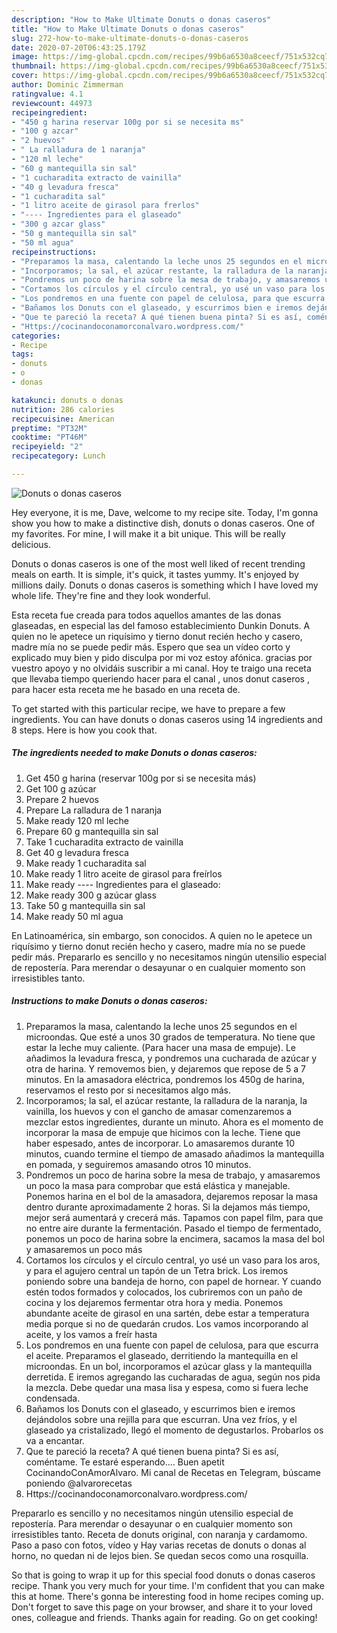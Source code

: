 ```yaml
---
description: "How to Make Ultimate Donuts o donas caseros"
title: "How to Make Ultimate Donuts o donas caseros"
slug: 272-how-to-make-ultimate-donuts-o-donas-caseros
date: 2020-07-20T06:43:25.179Z
image: https://img-global.cpcdn.com/recipes/99b6a6530a8ceecf/751x532cq70/donuts-o-donas-caseros-foto-principal.jpg
thumbnail: https://img-global.cpcdn.com/recipes/99b6a6530a8ceecf/751x532cq70/donuts-o-donas-caseros-foto-principal.jpg
cover: https://img-global.cpcdn.com/recipes/99b6a6530a8ceecf/751x532cq70/donuts-o-donas-caseros-foto-principal.jpg
author: Dominic Zimmerman
ratingvalue: 4.1
reviewcount: 44973
recipeingredient:
- "450 g harina reservar 100g por si se necesita ms"
- "100 g azcar"
- "2 huevos"
- " La ralladura de 1 naranja"
- "120 ml leche"
- "60 g mantequilla sin sal"
- "1 cucharadita extracto de vainilla"
- "40 g levadura fresca"
- "1 cucharadita sal"
- "1 litro aceite de girasol para frerlos"
- "---- Ingredientes para el glaseado"
- "300 g azcar glass"
- "50 g mantequilla sin sal"
- "50 ml agua"
recipeinstructions:
- "Preparamos la masa, calentando la leche unos 25 segundos en el microondas. Que esté a unos 30 grados de temperatura. No tiene que estar la leche muy caliente. (Para hacer una masa de empuje). Le añadimos la levadura fresca, y pondremos una cucharada de azúcar y otra de harina. Y removemos bien, y dejaremos que repose de 5 a 7 minutos. En la amasadora eléctrica, pondremos los 450g de harina, reservamos el resto por si necesitamos algo más."
- "Incorporamos; la sal, el azúcar restante, la ralladura de la naranja, la vainilla, los huevos y con el gancho de amasar comenzaremos a mezclar estos ingredientes, durante un minuto. Ahora es el momento de incorporar la masa de empuje que hicimos con la leche. Tiene que haber espesado, antes de incorporar. Lo amasaremos durante 10 minutos, cuando termine el tiempo de amasado añadimos la mantequilla en pomada, y seguiremos amasando otros 10 minutos."
- "Pondremos un poco de harina sobre la mesa de trabajo, y amasaremos un poco la masa para comprobar que está elástica y manejable. Ponemos harina en el bol de la amasadora, dejaremos reposar la masa dentro durante aproximadamente 2 horas. Si la dejamos más tiempo, mejor será aumentará y crecerá más. Tapamos con papel film, para que no entre aire durante la fermentación. Pasado el tiempo de fermentado, ponemos un poco de harina sobre la encimera, sacamos la masa del bol y amasaremos un poco más"
- "Cortamos los círculos y el círculo central, yo usé un vaso para los aros, y para el agujero central un tapón de un Tetra brick. Los iremos poniendo sobre una bandeja de horno, con papel de hornear. Y cuando estén todos formados y colocados, los cubriremos con un paño de cocina y los dejaremos fermentar otra hora y media. Ponemos abundante aceite de girasol en una sartén, debe estar a temperatura media porque si no de quedarán crudos. Los vamos incorporando al aceite, y los vamos a freír hasta"
- "Los pondremos en una fuente con papel de celulosa, para que escurra el aceite. Preparamos el glaseado, derritiendo la mantequilla en el microondas. En un bol, incorporamos el azúcar glass y la mantequilla derretida. E iremos agregando las cucharadas de agua, según nos pida la mezcla. Debe quedar una masa lisa y espesa, como si fuera leche condensada."
- "Bañamos los Donuts con el glaseado, y escurrimos bien e iremos dejándolos sobre una rejilla para que escurran. Una vez fríos, y el glaseado ya cristalizado, llegó el momento de degustarlos. Probarlos os va a encantar."
- "Que te pareció la receta? A qué tienen buena pinta? Si es así, coméntame. Te estaré esperando.... Buen apetit CocinandoConAmorAlvaro. Mi canal de Recetas en Telegram, búscame poniendo @alvarorecetas"
- "Https://cocinandoconamorconalvaro.wordpress.com/"
categories:
- Recipe
tags:
- donuts
- o
- donas

katakunci: donuts o donas 
nutrition: 286 calories
recipecuisine: American
preptime: "PT32M"
cooktime: "PT46M"
recipeyield: "2"
recipecategory: Lunch

---
```



![Donuts o donas caseros](https://img-global.cpcdn.com/recipes/99b6a6530a8ceecf/751x532cq70/donuts-o-donas-caseros-foto-principal.jpg)

Hey everyone, it is me, Dave, welcome to my recipe site. Today, I'm gonna show you how to make a distinctive dish, donuts o donas caseros. One of my favorites. For mine, I will make it a bit unique. This will be really delicious.

Donuts o donas caseros is one of the most well liked of recent trending meals on earth. It is simple, it's quick, it tastes yummy. It's enjoyed by millions daily. Donuts o donas caseros is something which I have loved my whole life. They're fine and they look wonderful.

Esta receta fue creada para todos aquellos amantes de las donas glaseadas, en especial las del famoso establecimiento Dunkin Donuts. A quien no le apetece un riquísimo y tierno donut recién hecho y casero, madre mía no se puede pedir más. Espero que sea un vídeo corto y explicado muy bien y pido disculpa por mi voz estoy afónica. gracias por vuestro apoyo y no olvidáis suscribir a mi canal. Hoy te traigo una receta que llevaba tiempo queriendo hacer para el canal , unos donut caseros , para hacer esta receta me he basado en una receta de.


To get started with this particular recipe, we have to prepare a few ingredients. You can have donuts o donas caseros using 14 ingredients and 8 steps. Here is how you cook that.

<!--inarticleads1-->

##### The ingredients needed to make Donuts o donas caseros:

1. Get 450 g harina (reservar 100g por si se necesita más)
1. Get 100 g azúcar
1. Prepare 2 huevos
1. Prepare  La ralladura de 1 naranja
1. Make ready 120 ml leche
1. Prepare 60 g mantequilla sin sal
1. Take 1 cucharadita extracto de vainilla
1. Get 40 g levadura fresca
1. Make ready 1 cucharadita sal
1. Make ready 1 litro aceite de girasol para freírlos
1. Make ready ---- Ingredientes para el glaseado:
1. Make ready 300 g azúcar glass
1. Take 50 g mantequilla sin sal
1. Make ready 50 ml agua


En Latinoamérica, sin embargo, son conocidos. A quien no le apetece un riquísimo y tierno donut recién hecho y casero, madre mía no se puede pedir más. Prepararlo es sencillo y no necesitamos ningún utensilio especial de repostería. Para merendar o desayunar o en cualquier momento son irresistibles tanto. 

<!--inarticleads2-->

##### Instructions to make Donuts o donas caseros:

1. Preparamos la masa, calentando la leche unos 25 segundos en el microondas. Que esté a unos 30 grados de temperatura. No tiene que estar la leche muy caliente. (Para hacer una masa de empuje). Le añadimos la levadura fresca, y pondremos una cucharada de azúcar y otra de harina. Y removemos bien, y dejaremos que repose de 5 a 7 minutos. En la amasadora eléctrica, pondremos los 450g de harina, reservamos el resto por si necesitamos algo más.
1. Incorporamos; la sal, el azúcar restante, la ralladura de la naranja, la vainilla, los huevos y con el gancho de amasar comenzaremos a mezclar estos ingredientes, durante un minuto. Ahora es el momento de incorporar la masa de empuje que hicimos con la leche. Tiene que haber espesado, antes de incorporar. Lo amasaremos durante 10 minutos, cuando termine el tiempo de amasado añadimos la mantequilla en pomada, y seguiremos amasando otros 10 minutos.
1. Pondremos un poco de harina sobre la mesa de trabajo, y amasaremos un poco la masa para comprobar que está elástica y manejable. Ponemos harina en el bol de la amasadora, dejaremos reposar la masa dentro durante aproximadamente 2 horas. Si la dejamos más tiempo, mejor será aumentará y crecerá más. Tapamos con papel film, para que no entre aire durante la fermentación. Pasado el tiempo de fermentado, ponemos un poco de harina sobre la encimera, sacamos la masa del bol y amasaremos un poco más
1. Cortamos los círculos y el círculo central, yo usé un vaso para los aros, y para el agujero central un tapón de un Tetra brick. Los iremos poniendo sobre una bandeja de horno, con papel de hornear. Y cuando estén todos formados y colocados, los cubriremos con un paño de cocina y los dejaremos fermentar otra hora y media. Ponemos abundante aceite de girasol en una sartén, debe estar a temperatura media porque si no de quedarán crudos. Los vamos incorporando al aceite, y los vamos a freír hasta
1. Los pondremos en una fuente con papel de celulosa, para que escurra el aceite. Preparamos el glaseado, derritiendo la mantequilla en el microondas. En un bol, incorporamos el azúcar glass y la mantequilla derretida. E iremos agregando las cucharadas de agua, según nos pida la mezcla. Debe quedar una masa lisa y espesa, como si fuera leche condensada.
1. Bañamos los Donuts con el glaseado, y escurrimos bien e iremos dejándolos sobre una rejilla para que escurran. Una vez fríos, y el glaseado ya cristalizado, llegó el momento de degustarlos. Probarlos os va a encantar.
1. Que te pareció la receta? A qué tienen buena pinta? Si es así, coméntame. Te estaré esperando.... Buen apetit CocinandoConAmorAlvaro. Mi canal de Recetas en Telegram, búscame poniendo @alvarorecetas
1. Https://cocinandoconamorconalvaro.wordpress.com/


Prepararlo es sencillo y no necesitamos ningún utensilio especial de repostería. Para merendar o desayunar o en cualquier momento son irresistibles tanto. Receta de donuts original, con naranja y cardamomo. Paso a paso con fotos, vídeo y Hay varias recetas de donuts o donas al horno, no quedan ni de lejos bien. Se quedan secos como una rosquilla. 

So that is going to wrap it up for this special food donuts o donas caseros recipe. Thank you very much for your time. I'm confident that you can make this at home. There's gonna be interesting food in home recipes coming up. Don't forget to save this page on your browser, and share it to your loved ones, colleague and friends. Thanks again for reading. Go on get cooking!
